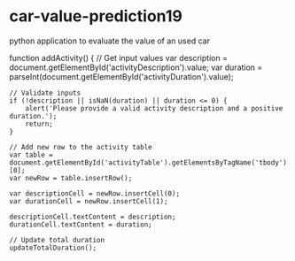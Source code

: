 # car-value-prediction19
python application to evaluate the value of an used car

function addActivity() {
    // Get input values
    var description = document.getElementById('activityDescription').value;
    var duration = parseInt(document.getElementById('activityDuration').value);

    // Validate inputs
    if (!description || isNaN(duration) || duration <= 0) {
        alert('Please provide a valid activity description and a positive duration.');
        return;
    }

    // Add new row to the activity table
    var table = document.getElementById('activityTable').getElementsByTagName('tbody')[0];
    var newRow = table.insertRow();

    var descriptionCell = newRow.insertCell(0);
    var durationCell = newRow.insertCell(1);

    descriptionCell.textContent = description;
    durationCell.textContent = duration;

    // Update total duration
    updateTotalDuration();
